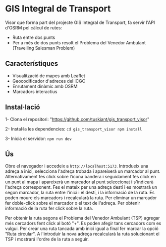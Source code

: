 # GIS Integral de Transport
Visor que forma part del projecte GIS Integral de Transport, fa servir l'API d'OSRM pel càlcul de rutes:
- Ruta entre dos punts
- Per a més de dos punts resolt el Problema del Venedor Ambulant (Travelling Salesman Problem)

## Característiques
- Visualització de mapes amb Leaflet
- Geocodificador d'adreces del ICGC
- Enrutament dinàmic amb OSRM
- Marcadors interactius

## Instal·lació
1- Clona el repositori: "https://github.com/tuskjant/gis_transport_visor"

2- Instal·la les dependencies: 
    ```cd gis_transport_visor
       npm install```

3- Inicia el servidor: ```npm run dev```



## Ús
Obre el navegador i accedeix a `http://localhost:5173`.
Introdueix una adreça a inici, selecciona l'adreça trobada i apareixerà un marcador al punt. Alternativament fes click sobre l'icona bandera i seguidament fes click en un punt al mapa i apareixerà un marcador al punt seleccionat i s'indicarà l'adreça corresponent. 
Fes el mateix per una adreça destí i es mostrarà un segon marcador, la ruta entre l'inici i el destí, i la informació de la ruta.
Es poden moure els marcadors i recalcularà la ruta. Per eliminar un marcador fer doble-click sobre el marcador o el text de l'adreça. Per obtenir informació de la ruta fer click sobre la ruta.


Per obtenir la ruta segons el Problema del Venedor Ambulant (TSP) agregar més cercadors fent click al botó "+". Es poden afegir tans cercadors com es vulgui. Per crear una ruta tancada amb inici igual a final fer marcar la opció "Ruta circular".
 A l'introduir la nova adreça recalcularà la ruta solucionant el TSP i mostrará l'ordre de la ruta a seguir.
